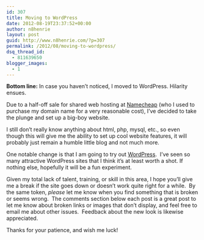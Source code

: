 ```yaml
---
id: 307
title: Moving to WordPress
date: 2012-08-19T23:37:52+00:00
author: n8henrie
layout: post
guid: http://www.n8henrie.com/?p=307
permalink: /2012/08/moving-to-wordpress/
dsq_thread_id:
  - 811639650
blogger_images:
  - 1
---
```

**Bottom line:** In case you haven&#8217;t noticed, I moved to WordPress. Hilarity ensues.
  
<!--more-->


  
Due to a half-off sale for shared web hosting at <a href="http://www.namecheap.com/?aff=36829" target="_blank">Namecheap</a> (who I used to purchase my domain name for a very reasonable cost), I&#8217;ve decided to take the plunge and set up a big-boy website. 

I still don&#8217;t really know anything about html, php, mysql, etc., so even though this will give me the ability to set up cool website features, it will probably just remain a humble little blog and not much more.

One notable change is that I am going to try out [WordPress](http://wordpress.org/).&nbsp; I&#8217;ve seen so many attractive WordPress sites that I think it&#8217;s at least worth a shot. If nothing else, hopefully it will be a fun experiment.

Given my total lack of talent, training, or skill in this area, I hope you&#8217;ll give me a break if the site goes down or doesn&#8217;t work quite right for a while. &nbsp;By the same token, _please_ let me know when you find something that is broken or seems wrong. &nbsp;The comments section below each post is a great post to let me know about broken links or images that don&#8217;t display, and feel free to email me about other issues. &nbsp;Feedback about the new look is likewise appreciated.

Thanks for your patience, and wish me luck!
